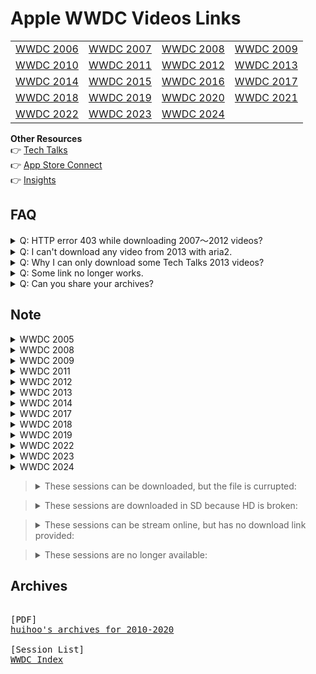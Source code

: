 # Apple WWDC Videos Links

<table>
  <tr>
    <td><a href="https://gist.github.com/IsaacXen/874c59aec92a13f30728aecdabb9ea80#file-wwdc2006">WWDC 2006</a></td>
    <td><a href="https://gist.github.com/IsaacXen/874c59aec92a13f30728aecdabb9ea80#file-wwdc2007">WWDC 2007</a></td>
    <td><a href="https://gist.github.com/IsaacXen/874c59aec92a13f30728aecdabb9ea80#file-wwdc2008">WWDC 2008</a></td>
    <td><a href="https://gist.github.com/IsaacXen/874c59aec92a13f30728aecdabb9ea80#file-wwdc2009">WWDC 2009</a></td>
  </tr>
  <tr>
    <td><a href="https://gist.github.com/IsaacXen/874c59aec92a13f30728aecdabb9ea80#file-wwdc2010">WWDC 2010</a></td>
    <td><a href="https://gist.github.com/IsaacXen/874c59aec92a13f30728aecdabb9ea80#file-wwdc2011">WWDC 2011</a></td>
    <td><a href="https://gist.github.com/IsaacXen/874c59aec92a13f30728aecdabb9ea80#file-wwdc2012">WWDC 2012</a></td>
    <td><a href="https://gist.github.com/IsaacXen/874c59aec92a13f30728aecdabb9ea80#file-wwdc2013">WWDC 2013</a></td>
  </tr>
  <tr>
    <td><a href="https://gist.github.com/IsaacXen/874c59aec92a13f30728aecdabb9ea80#file-wwdc2014">WWDC 2014</a></td>
    <td><a href="https://gist.github.com/IsaacXen/874c59aec92a13f30728aecdabb9ea80#file-wwdc2015">WWDC 2015</a></td>
    <td><a href="https://gist.github.com/IsaacXen/874c59aec92a13f30728aecdabb9ea80#file-wwdc2016">WWDC 2016</a></td>
    <td><a href="https://gist.github.com/IsaacXen/874c59aec92a13f30728aecdabb9ea80#file-wwdc2017">WWDC 2017</a></td>
  </tr>
  <tr>
    <td><a href="https://gist.github.com/IsaacXen/874c59aec92a13f30728aecdabb9ea80#file-wwdc2018">WWDC 2018</a></td>
    <td><a href="https://gist.github.com/IsaacXen/874c59aec92a13f30728aecdabb9ea80#file-wwdc2019">WWDC 2019</a></td>
    <td><a href="https://gist.github.com/IsaacXen/874c59aec92a13f30728aecdabb9ea80#file-wwdc2020">WWDC 2020</a></td>
    <td><a href="https://gist.github.com/IsaacXen/874c59aec92a13f30728aecdabb9ea80#file-wwdc2021">WWDC 2021</a></td>
  </tr>
  <tr>
    <td><a href="https://gist.github.com/IsaacXen/874c59aec92a13f30728aecdabb9ea80#file-wwdc2022">WWDC 2022</a></td>
    <td><a href="https://gist.github.com/IsaacXen/874c59aec92a13f30728aecdabb9ea80#file-wwdc2023">WWDC 2023</a></td>
    <td><a href="https://gist.github.com/IsaacXen/874c59aec92a13f30728aecdabb9ea80#file-wwdc2024">WWDC 2024</a></td>
    <td></td>
  </tr>
</table>

**Other Resources**  
👉 [Tech Talks](https://gist.github.com/IsaacXen/874c59aec92a13f30728aecdabb9ea80#file-techtalks)    
👉 [App Store Connect](https://gist.github.com/IsaacXen/874c59aec92a13f30728aecdabb9ea80#file-app-store-connect)    
👉 [Insights](https://gist.github.com/IsaacXen/874c59aec92a13f30728aecdabb9ea80#file-insights)



## FAQ

<details>
<summary>Q: HTTP error 403 while downloading 2007～2012 videos?</summary>

You need a special cookies to download videos from 2007 ~ 2012.
Some videos requires cookies with your AppleID signed in (previously on `developer.apple.com/devcenter`). Here's how:

1. Open any video links during 2007 ~ 2012, but with `http://developer.apple.com/services-account/download?path=` prefix. for example, [this one](http://developer.apple.com/services-account/download?path=/ios/ios_5_tech_talk_world_tou/adopting_icloud_storage__part_1.mov).

   This will add `ADCDownloadAuth` to your cookies.
   
2. Open your browser's developer tools and navigate to the cookies section:

   **Safari**
   
   1. Enable ***Safari -> Settings -> Advanced -> Show Develop menu in menu bar***
   2. Open web inspector with ***Develop -> Open Web Inspector*** (or `Option + Command + I`)
   3. Head to ***Storage*** tab, and select ***Cookies*** on side bar
   
   **Chrome**
   
   1. Open Developer Tools with ***View -> Developer -> Developer Tools*** (or `Option + Command + I` on Mac, `F12` on Windows)
   2. Head to ***Application*** tab, then ***Cookies*** on side bar, select the url item within it.
   
3. Locale `ADCDownloadAuth` and copy the value to the clipboard.

4. Create a `cookies.txt` file with following content:

   ```
   # Netscape HTTP Cookie File
   .apple.com	TRUE	/	TRUE	0	ADCDownloadAuth	<#Value#>
   ```
   
   Replace the `<#Value#>` with your value copied from last step. Notice that each fields in this file are separated with a tab (`\t`).
   
   > [!NOTE]
   > We are using `0` here in the `expire` field because it doesn't metter when downloading. Do note that once the cookies expired, you will need to obtain a new token by login to `/services-account` again.
   >
   > For more details on the Netscape's cookies file format, see [this](http://curl.haxx.se/rfc/cookie_spec.html) and [this](http://fileformats.archiveteam.org/wiki/Netscape_cookies.txt).

5. Load cookies to aria2 with `--load-cookies` option:
 
   ```bash
   aria2c --load-cookies=/path/to/cookies.txt --input-file=<#file#>
   ```

</details>

<details>
<summary>Q: I can't download any video from 2013 with aria2.</summary>

For some reasons 2013 videos can't be download directly, but there's a workaround: we can download the stream as video.

Take session 201 as an example, here's the HD url to the sesson video:

```
https://devstreaming-cdn.apple.com/videos/wwdc/2013/201xex2xxf5ynwnsgl/201/201-HD.mov
```

Change it to the stream file version. The file name can be found from source in `developer.apple.com/videos/play/wwdc2013/201` (use wayback machine, search `m3u8`):

```
https://devstreaming-cdn.apple.com/videos/wwdc/2013/201xex2xxf5ynwnsgl/201/ipad_c.m3u8
```

Now we can use `youtube-dl` to extract and download it. First install `youtube-dl`:

```bash
brew install youtube-dl
```

Then, use `youtube-dl` to download the video with best quality:

```bash
youtube-dl -f best --output "[2013] [Session 201] Building User Interfaces for iOS 7.mp4" https://devstreaming-cdn.apple.com/videos/wwdc/2013/201xex2xxf5ynwnsgl/201/ipad_c.m3u8
```

For batch download, use `wwdc2013-hls.sh`, remember to `chmod +x wwdc2013-hls.sh`.

Down side is that there's no parallel downloading :(.

> The `-f best` choose the stream with best quality automatically, but won't always works. If you encounter `requested format not available` error with `-f best` option, you may pick a format manually, here's how:
> 
> First, use `--list-formats` to list all streams available:
> 
> ```bash
> youtube-dl --list-formats <URL>
> # [generic] cmaf: Requesting header
> # [generic] cmaf: Downloading m3u8 information
> # [info] Available formats for cmaf:
> # format code                   extension  resolution note
> #
> # (more formats here...)
> #
> # 799                           mp4        1920x1080   799k , hvc1.1.6.H120.B0, 29.97fps, video only
> # 1044                          mp4        2560x1440  1044k , hvc1.1.6.H150.B0, 29.97fps, video only
> # 2277                          mp4        3840x2160  2277k , hvc1.1.6.H150.B0, 29.97fps, video only (best)
> ```
> 
> Pick a format you want to download, for example, we are downloading `2277` because it has the best quality. Use `-f` option to choose the format:
>
> ```bash
> youtube-dl -f 2277 <URL> --output <FILENAME>
> ```
>
> Some stream split video and audio into different tracks (as shown above, `video only` suggests that this format contains only video track). In this case, use `-f VIDEO_FORMAT+AUDIO_FORMAT` instead to download both video and audio tracks. For example `-f bestvideo+bestaudio`, `-f 2277+bestaudio`.

> This technique should also works for video that's broken / fail to download / no download link provided, as long as it has the m3u8 file.

</details>

<details>
<summary>Q: Why I can only download some Tech Talks 2013 videos?</summary>

Short anwser is: I don't know. However, I can tell you how I found these links for "some video".

The original download URL can be found [here](https://web.archive.org/web/20150315005313/https://developer.apple.com/tech-talks/videos/). for example, this is the HD URL for tech talks 22:

```
http://devstreaming.apple.com/videos/techtalks/2013/22_Advances_in_OpenGL_ES_3_0/Advances_in_OpenGL_ES_3_0-hd.mov
```

This domain has been replaced with `devstreaming-cdn.apple.com`. so by changing the domain, we can still download some of them, namly:

```
Advances in OpenGL ES 3.0
App Store Distribution and Marketing for Games
Architecting Modern iOS Games
Developing 2D Games with Sprite Kit
Game Developer Day Kickoff
Hidden iOS 7 Development Gems
Integrating iOS 7 Game Technologies
Integrating iOS 7 System Technologies
User Interface Design for iOS 7 Games
```

> I mean "some", because the following videos just won't works:
> 
> ```
> App Developer Day Kickoff
> User Interface Design for iOS 7 Apps
> Architecting Modern Apps, Part 1
> App Store Distribution and Marketing for Apps
> Architecting Modern Apps, Part 2
> Integrating iOS 7 Technologies
> Security and Privacy in iOS 7
> ```

If you encounter a "can't play" error (in safari, this is a play icon with a slash), a simple fix is to refresh (or retry in aria2).

An alternative way to downlaod these is to download the video fragments with `m3u8` file. Open [this page](https://web.archive.org/web/20150315005313/https://developer.apple.com/tech-talks/videos/) in the browser, click any title and then play button, you will see a player show up and a spinning indicator. Open your developer tool and select the player element, you will see that the video url points to `ref.mov`:

```
http://devstreaming-cdn.apple.com/videos/techtalks/2013/22_Advances_in_OpenGL_ES_3_0/ref.mov
```

Open this URL in a new tab, and check the developer tool's network tab, you can see it's accessing the `sl.m3u8` file. 

```
http://devstreaming-cdn.apple.com/videos/techtalks/2013/22_Advances_in_OpenGL_ES_3_0/sl.m3u8
```

With this URL, we can now download it with youtube-dl, as the previous Q&A had shown.

</details>

<details>
<summary>Q: Some link no longer works.</summary>

There's not much I can do about it.

Apple is known for breaking links to old session videos. Sometime we are lucky to find new working links, but most of the time don't.

If you value these session videos, download a copy beforehand when it's possible, just in case.

</details>

<details>
<summary>Q: Can you share your archives?</summary>

If only there's a realiable way to share it.

I used to share the entire archives on OneDrive and GDrive, both account got banned for abuse after some time.

Edit: @krackers points out that we can upload to internet archive. I poked around and found that (A) some one else already upload some videos to it. (B) There are 500GB limit pre item, which is more than enough if we group these videos yearly. (C) It allow adding new files to it in the future. I'll try to upload some of the videos when I'm free, we'll see how it goes.

</details>

## Note

<details><summary>WWDC 2005</summary>

- For <strong>Session 138: AppleScript for Programers: Essential Tools and Tips</strong>, macosxautomation.com has a copy of the video hosted <a href="https://macosxautomation.com/applescript/wwdc-session-138.html">here</a>.

</details>

<details><summary>WWDC 2008</summary>
<pre>
[CORRUPTED]
Session 453: <a href="https://download.developer.apple.com/wwdc_2008/adc_on_itunes__wwdc08_sessions__mac_track__videos/453.m4v">Using Vectorization Techniques to Maximize Performance</a>
Session 520: <a href="https://download.developer.apple.com/wwdc_2008/adc_on_itunes__wwdc08_sessions__it_track__videos_2/520.m4v">Deploying and Scaling iCal Server Calendaring Services</a>
Session 557: <a href="https://download.developer.apple.com/wwdc_2008/adc_on_itunes__wwdc08_sessions__it_track__videos_2/557.m4v">Infrastructure and Deployment Techniques for Large-Scale On-Demand Content Delivery with the Mac</a>
&nbsp;
[MISSING]
Session 105: Publishing on the App Store
Session 312: iPhone Application Development Fundamentals
Session 313: Getting Started with Web Development for Safari on iPhone
Session 324: iPhone for Mac Developers
Session 337: Understanding iPhone View Controllers
Session 343: Understanding iPhone Table Views
Session 351: iPhone Application User Interface Design
Session 352: Web Development for iPhone: Tips, Tricks, and Advanced Techniques
Session 362: Controls, Views, and Animation on iPhone
Session 379: Enhancing Your iPhone Web Application with CSS Transforms and Animations
Session 380: iPhone Multi-Touch Events and Gestures
Session 387: Text Input on iPhone
Session 391: Building an Advanced iPhone Web Application, Hands On
Session 402: Managing Secure Data on iPhone
Session 410: Mastering iPhone View Controllers
Session 417: Optimizing Performance in iPhone Applications
Session 432: Mastering iPhone Table Views
Session 446: How Do I Do That? Tips and Tricks for iPhone Application Development
Session 456: The KPCB iFund
Session 520: Deploying and Scaling iCal Server Calendaring Services
Session 529: Address Book for iPhone
Session 546: iPhone Device APIs: Location, Accelerometer and Camera
Session 703: Introduction to Game Development for iPhone
Session 706: Audio Development for iPhone
Session 708: 3D Graphics for iPhone using OpenGL ES 
Session 901: Introduction to the iPhone Development Tools
Session 921: Using Dashcode to Create and Debug iPhone Web Applications
Session 925: Debugging and Profiling Your iPhone Application
</pre>

As suggested by [@ZhongWentao2002](#gistcomment-4689103), some session videos seems to have a copy on apple server. Take session 916 as an example, url (1) points to a 28 seconds corrupted video, but url (2) points to a full 53m23s video:
   
```
# (1)
https://download.developer.apple.com/wwdc_2008/adc_on_itunes__wwdc08_sessions__mac_track__videos_2/916.m4v

# (2)
https://download.developer.apple.com/wwdc_2008/adc_on_itunes__wwdc08_sessions__mac_track__videos/916.m4v
```

This seem to only apply to `mac_track` videos, no `it_track` and `iphone_track`.

Session 453, sadly, is corrupted for both url.
</details>

<details><summary>WWDC 2009</summary>
<pre>
[CORRUPTED] (right link, broken file)
Session 101: <a href="https://download.developer.apple.com/wwdc_2009/adc_on_itunes__wwdc09_sessions__iphone_track__video/101__perfecting_your_iphone_table_views.m4v">Perfecting Your iPhone Table Views</a>
Session 105: <a href="https://download.developer.apple.com/wwdc_2009/adc_on_itunes__wwdc09_sessions__iphone_track__video/105__cut_copy_and_paste_on_iphone.m4v">Cut, Copy, and Paste on iPhone</a>
Session 111: <a href="https://download.developer.apple.com/wwdc_2009/adc_on_itunes__wwdc09_sessions__mac_track__video/111__nsimage_in_snow_leopard.m4v">NSImage in Snow Leopard</a>
Session 200: <a href="https://download.developer.apple.com/wwdc_2009/adc_on_itunes__wwdc09_sessions__mac_track__video/200__leveraging_web_content_in_mac_os_x_applications_with_webkit.m4v">Leveraging Web Content in Mac OS X Applications with WebKit</a>
Session 208: <a href="https://download.developer.apple.com/Safari/adc_on_itunes__sdc/session_208__creating_safari_web_applications_in_dashcode.m4v">Creating Safari Web Applications in Dashcode</a>
Session 320: <a href="https://download.developer.apple.com/wwdc_2009/adc_on_itunes__wwdc09_sessions__mac_track__video/320__image_processing_and_effects_with_core_image.m4v">Image Processing and Effects with Core Image</a>
Session 404: <a href="https://download.developer.apple.com/wwdc_2009/adc_on_itunes__wwdc09_sessions__mac_track__video/404__using_automator_and_services_to_integrate_with_mac_os_x.m4v">Using Automator and Services to Integrate with Mac OS X</a>
Session 420: <a href="https://download.developer.apple.com/wwdc_2009/adc_on_itunes__wwdc09_sessions__iphone_track__video/420__introduction_to_objectivec.m4v">Introduction to Objective-C</a>
&nbsp;
[MISSING] (wrong link)
Session 130: <a href="https://download.developer.apple.com/wwdc_2009/adc_on_itunes__wwdc09_sessions__mac_track__video/130__performance_tuning_with_shark_and_intels_processor_performance_events.m4v">Performance Tuning with Shark and Intel's Processor Performance Events</a>
Session 500: <a href="https://download.developer.apple.com/wwdc_2009/adc_on_itunes__wwdc09_sessions__mac_track__video/500__managing_processes_with_launchd.m4v">Managing Processes with launchd</a>
Session 604: <a href="https://download.developer.apple.com/wwdc_2009/adc_on_itunes__wwdc09_sessions__mac_track__video/604__managing_home_directories_with_mac_os_x_server.m4v">Managing Home Directories with Mac OS X Server</a>
&nbsp;
<a href="https://web.archive.org/web/20091229075410/http://devimages.apple.com/products/video/wwdc09/wwdc09sessionlist.pdf">Session List</a>
</pre>
</details>

<details><summary>WWDC 2011</summary>
<pre>
[URL PATTERN]
HD:     https://download.developer.apple.com/videos/wwdc_2011__hd/session_<#SESSION_ID#>__<#SNAKECASE_TITLE#>.m4v
SD:     https://download.developer.apple.com/videos/wwdc_2011__sd/session_<#SESSION_ID#>__<#SNAKECASE_TITLE#>.m4v
STREAM: https://devstreaming-cdn.apple.com/videos/wwdc/2011/<#SESSION_ID#>/ipad_c.m3u8
PDF:    https://download.developer.apple.com/wwdc_2011/adc_on_itunes__wwdc11_sessions__pdf/<#SESSION_ID#>_<#SNAKECASE_TITLE#>.pdf
</pre>
</details>


<details><summary>WWDC 2012</summary>
<pre>
[URL PATTERN]
HD:     https://download.developer.apple.com/videos/wwdc_2012__hd/session_<#SESSION_ID#>__<#SNAKECASE_TITLE#>.mov
SD:     https://download.developer.apple.com/videos/wwdc_2012__sd/session_<#SESSION_ID#>__<#SNAKECASE_TITLE#>.mov
STREAM: https://devstreaming-cdn.apple.com/videos/wwdc/ljbofiuvboiubvoiubseoriubvbip/<#SESSION_ID#>/ipad_c.m3u8
PDF:    https://download.developer.apple.com/wwdc_2012/wwdc_2012_session_pdfs/session_<#SESSION_ID#>__<#SNAKECASE_TITLE#>.pdf
</pre>
</details>

<details><summary>WWDC 2013</summary>
<pre>
[URL PATTERN]
HD:     https://devstreaming-cdn.apple.com/videos/wwdc/2013/<#ID#>/<#SESSION_ID#>/<#SESSION_ID#>-HD.mov
SD:     https://devstreaming-cdn.apple.com/videos/wwdc/2013/<#ID#>/<#SESSION_ID#>/<#SESSION_ID#>-SD.mov
STREAM: https://devstreaming-cdn.apple.com/videos/wwdc/2013/<#ID#>/<#SESSION_ID#>/ipad_c.m3u8
PDF:    https://devstreaming-cdn.apple.com/videos/wwdc/2013/<#ID#>/<#SESSION_ID#>/<#SESSION_ID#>.pdf
SUBS:   https://devstreaming-cdn.apple.com/videos/wwdc/2013/<#ID#>/<#SESSION_ID#>/subtitles/eng/prog_index.m3u8
</pre>
</details>

<details><summary>WWDC 2014</summary>
<pre>
[URL PATTERN]
HD:     https://devstreaming-cdn.apple.com/videos/wwdc/2014/<#ID#>/<#SESSION_ID#>/<#SESSION_ID#>_hd_<#SNAKECASE_TITLE#>.mov
SD:     https://devstreaming-cdn.apple.com/videos/wwdc/2014/<#ID#>/<#SESSION_ID#>/<#SESSION_ID#>_sd_<#SNAKECASE_TITLE#>.mov
STREAM: https://devstreaming-cdn.apple.com/videos/wwdc/2014/<#ID#>/<#SESSION_ID#>/ref.mov
PDF:    https://devstreaming-cdn.apple.com/videos/wwdc/2014/<#ID#>/<#SESSION_ID#>/<#SESSION_ID#>_<#SNAKECASE_TITLE#>.pdf
SUBS:   https://devstreaming-cdn.apple.com/videos/wwdc/2014/<#ID#>/<#SESSION_ID#>/subtitles/eng/prog_index.m3u8
</pre>
</details>

<details><summary>WWDC 2017</summary>
<pre>
[HLS ONLY]
Session 101: <a href="https://events-delivery.apple.com/17qopibbefvoiuhbsefvbsefvopihb06/m3u8/hls_vod_mvp.m3u8">Keynote</a>
Session 102: <a href="https://devstreaming-cdn.apple.com/videos/wwdc/2017/102xyar2647hak3e/102/hls_vod_mvp.m3u8">Platforms State of the Union</a>
</pre>
</details>

<details><summary>WWDC 2018</summary>
<pre>
[HLS ONLY]
Session 101: <a href="https://events-delivery.apple.com/18oijbasfvuhbfsdvoijhbsdfvljkb6/m3u8/hls_vod_mvp.m3u8">Keynote</a>
Session 102: <a href="https://devstreaming-cdn.apple.com/videos/wwdc/2018/102ly3xmvz1ssb1ill/102/hls_vod_mvp.m3u8">Platforms State of the Union</a>
Session 715: <a href="https://devstreaming-cdn.apple.com/videos/wwdc/2018/715o2fzpdzzzf5f0/715/hls_vod_mvp.m3u8">Introducing Network.framework: A modern alternative to Sockets</a>
Session 803: <a href="https://devstreaming-cdn.apple.com/videos/wwdc/2018/803lpnlacvg2jsndx/803/hls_vod_mvp.m3u8">Designing Fluid Interfaces</a>
Session 805: <a href="https://devstreaming-cdn.apple.com/videos/wwdc/2018/805llmiw0zwkox4zhuc/805/hls_vod_mvp.m3u8">Creating Great AR Experiences</a>
</pre>
</details>


<details><summary>WWDC 2019</summary>
<pre>
[HLS ONLY]
Session 101:  <a href="https://events-delivery.apple.com/3004qzusahnbjppuwydgjzsdyzsippar/m3u8/hls_vod_mvp.m3u8">Keynote</a>
Session 103:  <a href="https://devstreaming-cdn.apple.com/videos/wwdc/2019/103bax22h2udxu0n/103/hls_vod_mvp.m3u8">Platforms State of the Union</a>
Session 104:  <a href="https://devstreaming-cdn.apple.com/videos/wwdc/2019/104d6zyhb21vki/104/hls_vod_mvp.m3u8">Apple Design Awards</a>
TechTalk 609: <a href="https://devstreaming-cdn.apple.com/videos/tutorials/tech-talks-609/tech-talks-609/hls.m3u8">Advanced Scene Understanding in AR</a>
TechTalk 610: <a href="https://devstreaming-cdn.apple.com/videos/tutorials/tech-talks-610/tech-talks-610/master.m3u8">Get to know Reality Composer</a>
<br/>
[URL PATTERN]
HD:     https://devstreaming-cdn.apple.com/videos/wwdc/2019/<#ID#>/<#SESSION_ID#>/<#SESSION_ID#>_hd_<#TITLE#>.mp4
SD:     https://devstreaming-cdn.apple.com/videos/wwdc/2019/<#ID#>/<#SESSION_ID#>/<#SESSION_ID#>_sd_<#TITLE#>.mp4
HLS:    https://devstreaming-cdn.apple.com/videos/wwdc/2019/<#ID#>/<#SESSION_ID#>/hls_vod_mvp.m3u8
EN SUB: https://devstreaming-cdn.apple.com/videos/wwdc/2019/<#ID#>/<#SESSION_ID#>/subtitles/eng/prog_index.m3u8
JP SUB: https://devstreaming-cdn.apple.com/videos/wwdc/2019/<#ID#>/<#SESSION_ID#>/subtitles/jpn/prog_index.m3u8
CN SUB: https://devstreaming-cdn.apple.com/videos/wwdc/2019/<#ID#>/<#SESSION_ID#>/subtitles/zho/prog_index.m3u8
PDF:    https://devstreaming-cdn.apple.com/videos/wwdc/2019/<#ID#>/<#SESSION_ID#>/<#SESSION_ID#>_<#TITLE#>.pdf
<br/>
WHERE:
    https://devstreaming-cdn.apple.com/videos/wwdc/2019/103bax22h2udxu0n/103/103_hd_platforms_state_of_the_union.mp4
                                                        ^                ^   ^
                                                        |                |   filename
                                                        |                session id
                                                        id
<br/>
[SPLITTED]
(These sessions are presented during WWDC but was splitted into multiple videos)
Session 201: Accessibility Lessons
  -> Session 244: Visual Design and Accessibility
  -> Session 250: Making Apps More Accessible With Custom Actions
  -> Session 254: Writing Great Accessibility Labels
  -> Session 257: Accessibility Inspector
Session 242: Getting the Most out of Multitasking
  -> Session 258: Architecting Your App for Multiple Windows
  -> Session 259: Targeting Content with Multiple Windows
Session 504: What’s New in Authentication, Safari, and WebKit
  -> Session 515: What's New in Safari
  -> Session 516: What's New in Authentication
  -> Session 518: What's New for Web Developers
Session 711: Introducing Combine and Advances in Foundation
  -> Session 722: Introducing Combine 
  -> Session 723: Advances in Foundation
Session 801: What's New in iOS and macOS Design
  -> Session 808: What's New in iOS Design
  -> Session 809: Designing iPad Apps for Mac
Session 804: Designing and Building Great Shortcuts
  -> Session 805: Building Great Shortcuts
  -> Session 806: Designing Great Shortcuts
</pre>
</details>

<details><summary>WWDC 2022</summary>
<pre>
[HLS ONLY]
Session 101:   <a href="https://events-delivery.apple.com/0205eyyhwbbqexozkwmgccegwnjyrktg/m3u8/vod_index-dpyfrsVksFWjneFiptbXnAMYBtGYbXeZ.m3u8">Keynote</a>
Session 111:   <a href="https://events-delivery.apple.com/0205eyyhwbbqexozkwmgccegwnjyrktg/m3u8/vod_asl_index-ktnaTcjUgzeMGMTaiatvJAZgtCVGqFUX.m3u8">Keynote (ASL)</a>
Session 10113: <a href="https://events-delivery.apple.com/wwdc22/S6609-rUNWRhfHEGjdhBffWQLkyEHB/cmaf.m3u8">Explore EDR on iOS</a>
Session 10114: <a href="https://events-delivery.apple.com/wwdc22/S6610-wbTYzbGrJjXGpwDYrMCraMxm/cmaf.m3u8">Display EDR content with Core Image, Metal, and SwiftUI</a>
</pre>
</details>


<details><summary>WWDC 2023</summary>
<pre>
[HLS ONLY]
Session 101: <a href="https://events-delivery.apple.com/0105cftwpxxsfrpdwklppzjhjocakrsk/m3u8/vod_index-PQsoJoECcKHTYzphNkXohHsQWACugmET.m3u8">Keynote</a>
Session 111: <a href="https://events-delivery.apple.com/0105cftwpxxsfrpdwklppzjhjocakrsk/m3u8/vod_asl_index-VarXEuYrcgUoooHZBgdsQwETDYdXjqsx.m3u8">Keynote (ASL)</a>
</pre>
</details>

<details><summary>WWDC 2024</summary>
<pre>
[HLS ONLY]
Session 101: <a href="https://events-delivery.apple.com/1505clvgxdwlbjrjhxtjdgcdxaiabvuf/m3u8/vod_index-LHDoZDhTrsKLsbrZKqYpbWraixsWQHkw.m3u8">Keynote</a>
Session 111: <a href="https://events-delivery.apple.com/1505clvgxdwlbjrjhxtjdgcdxaiabvuf/m3u8/vod_asl_index-jTZXsamshpmJjncxPxevscCcyQyaWkkU.m3u8">Keynote (ASL)</a>
</pre>
</details>

> <details><summary>These sessions can be downloaded, but the file is currupted:</summary>
> <pre>
> WWDC 2013 Session 710: A Practical Guide to the App Sandbox
> WWDC 2013 Session 712: Energy Best Practices
> </pre>
> </details>

> <details><summary>These sessions are downloaded in SD because HD is broken:</summary>
> <pre>
> WWDC 2011 Session 310: What's New in Instruments
> WWDC 2011 Session 311: Masterinng Source Control in XCode
> WWDC 2011 Session 320: Adopting Multitasking in Your App
> WWDC 2012 Session 222: Introduction to Attributed Strings for iOS
> WWDC 2012 Session 227: Using iCloud with Core Data
> WWDC 2012 Session 305: What's New in iTunes Connect for App Developers
> WWDC 2012 Session 406: Adopting Automatic Reference Counting
> WWDC 2012 Session 501: Publishing with the iBookStore
> WWDC 2012 Session 703: Core Bluetooth 101
> WWDC 2012 Session 708: The Accelerate Framework
> </pre>
> </details>

> <details><summary>These sessions can be stream online, but has no download link provided:</summary>
> <pre>
> WWDC 2020 Session    101: <a href="https://developer.apple.com/videos/play/wwdc2020/101">Keynote</a>
> WWDC 2020 Session  20022: <a href="https://developer.apple.com/videos/play/wwdc2020/20022">Apple Design Awards</a>
> WWDC 2020 TechTalk 10865: <a href="https://developer.apple.com/videos/play/tech-talks/10865">What can you do on an Apple silicon Mac?</a>
> WWDC 2021 Session    101: <a href="https://developer.apple.com/videos/play/wwdc2021/101">Keynote</a>
> WWDC 2021 Session    111: <a href="https://developer.apple.com/videos/play/wwdc2021/111">Keynote (ASL)</a>
> Developer Insights   112: <a href="https://developer.apple.com/videos/play/insights/112">Using Subscriptions</a>
> </pre>
>
> Use the **hls-only** script to download the stream.
>
> </details>

> <details><summary>These sessions are no longer available:</summary>
> <pre>
> WWDC 2011 Session 600: <a href="https://developer.apple.com/videos/wwdc/2011/?id=600">Keynote</a>
> WWDC 2012 Session 100: <a href="https://developer.apple.com/videos/wwdc/2012/?id=100">Keynote</a>
> WWDC 2016 Session 717: <a href="https://developer.apple.com/videos/wwdc/2016/?id=717">Beyond Dictation — Enhanced Voice-Control for macOS Apps</a>
> </pre>
> </details>

## Archives

<pre>

[PDF]
<a href="https://docs.huihoo.com/apple/wwdc/">huihoo's archives for 2010-2020</a>

[Session List]
<a href="https://nonstrict.eu/wwdcindex/">WWDC Index</a>
</pre>

</details>
